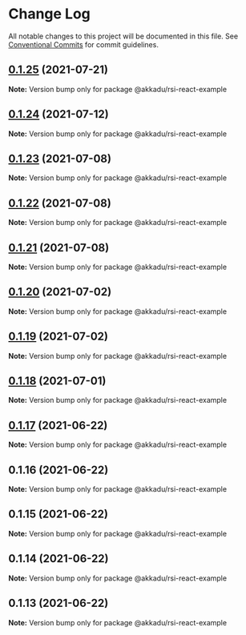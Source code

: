 # Change Log

All notable changes to this project will be documented in this file.
See [Conventional Commits](https://conventionalcommits.org) for commit guidelines.

## [0.1.25](https://github.com/Akkadu/rsi-api-widgets/compare/@akkadu/rsi-react-example@0.1.24...@akkadu/rsi-react-example@0.1.25) (2021-07-21)

**Note:** Version bump only for package @akkadu/rsi-react-example





## [0.1.24](https://github.com/Akkadu/rsi-api-widgets/compare/@akkadu/rsi-react-example@0.1.23...@akkadu/rsi-react-example@0.1.24) (2021-07-12)

**Note:** Version bump only for package @akkadu/rsi-react-example





## [0.1.23](https://github.com/Akkadu/rsi-api-widgets/compare/@akkadu/rsi-react-example@0.1.22...@akkadu/rsi-react-example@0.1.23) (2021-07-08)

**Note:** Version bump only for package @akkadu/rsi-react-example





## [0.1.22](https://github.com/Akkadu/rsi-api-widgets/compare/@akkadu/rsi-react-example@0.1.21...@akkadu/rsi-react-example@0.1.22) (2021-07-08)

**Note:** Version bump only for package @akkadu/rsi-react-example





## [0.1.21](https://github.com/Akkadu/rsi-api-widgets/compare/@akkadu/rsi-react-example@0.1.20...@akkadu/rsi-react-example@0.1.21) (2021-07-08)

**Note:** Version bump only for package @akkadu/rsi-react-example





## [0.1.20](https://github.com/Akkadu/rsi-api-widgets/compare/@akkadu/rsi-react-example@0.1.19...@akkadu/rsi-react-example@0.1.20) (2021-07-02)

**Note:** Version bump only for package @akkadu/rsi-react-example





## [0.1.19](https://github.com/Akkadu/rsi-api-widgets/compare/@akkadu/rsi-react-example@0.1.18...@akkadu/rsi-react-example@0.1.19) (2021-07-02)

**Note:** Version bump only for package @akkadu/rsi-react-example





## [0.1.18](https://github.com/Akkadu/rsi-api-widgets/compare/@akkadu/rsi-react-example@0.1.17...@akkadu/rsi-react-example@0.1.18) (2021-07-01)

**Note:** Version bump only for package @akkadu/rsi-react-example





## [0.1.17](https://github.com/Akkadu/rsi-api-widgets/compare/@akkadu/rsi-react-example@0.1.16...@akkadu/rsi-react-example@0.1.17) (2021-06-22)

**Note:** Version bump only for package @akkadu/rsi-react-example





## 0.1.16 (2021-06-22)

**Note:** Version bump only for package @akkadu/rsi-react-example





## 0.1.15 (2021-06-22)

**Note:** Version bump only for package @akkadu/rsi-react-example





## 0.1.14 (2021-06-22)

**Note:** Version bump only for package @akkadu/rsi-react-example





## 0.1.13 (2021-06-22)

**Note:** Version bump only for package @akkadu/rsi-react-example
